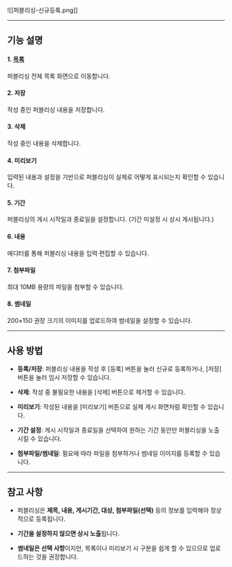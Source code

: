 ![[퍼블리싱-신규등록.png]]

---
## 기능 설명

#### 1. [목록](게시판-퍼블리싱.md)

퍼블리싱 전체 목록 화면으로 이동합니다.

#### 2. 저장

작성 중인 퍼블리싱 내용을 저장합니다.

#### 3. 삭제

작성 중인 내용을 삭제합니다.

#### 4. 미리보기

입력된 내용과 설정을 기반으로 퍼블리싱이 실제로 어떻게 표시되는지 확인할 수 있습니다.

#### 5. 기간

퍼블리싱의 게시 시작일과 종료일을 설정합니다. (기간 미설정 시 상시 게시됩니다.)

#### 6. 내용

에디터를 통해 퍼블리싱 내용을 입력·편집할 수 있습니다.

#### 7. 첨부파일

최대 10MB 용량의 파일을 첨부할 수 있습니다.

#### 8. 썸네일

200×150 권장 크기의 이미지를 업로드하여 썸네일을 설정할 수 있습니다.

---

## 사용 방법

- **등록/저장**: 퍼블리싱 내용을 작성 후 [등록] 버튼을 눌러 신규로 등록하거나, [저장] 버튼을 눌러 임시 저장할 수 있습니다.
    
- **삭제**: 작성 중 불필요한 내용을 [삭제] 버튼으로 제거할 수 있습니다.
    
- **미리보기**: 작성된 내용을 [미리보기] 버튼으로 실제 게시 화면처럼 확인할 수 있습니다.
    
- **기간 설정**: 게시 시작일과 종료일을 선택하여 원하는 기간 동안만 퍼블리싱을 노출시킬 수 있습니다.
    
- **첨부파일/썸네일**: 필요에 따라 파일을 첨부하거나 썸네일 이미지를 등록할 수 있습니다.
    

---

## 참고 사항

- 퍼블리싱은 **제목, 내용, 게시기간, 대상, 첨부파일(선택)** 등의 정보를 입력해야 정상적으로 등록됩니다.
    
- **기간을 설정하지 않으면 상시 노출**됩니다.
    
- **썸네일은 선택 사항**이지만, 목록이나 미리보기 시 구분을 쉽게 할 수 있으므로 업로드하는 것을 권장합니다.